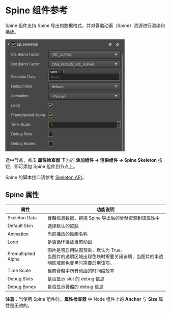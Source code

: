 # Spine 组件参考

Spine 组件支持 Spine 导出的数据格式，并对骨骼动画（Spine）资源进行渲染和播放。

![spine](./spine/spine-properties.png)

选中节点，点击 **属性检查器** 下方的 **添加组件 -> 渲染组件 -> Spine Skeleton** 按钮，即可添加 Spine 组件到节点上。

Spine 的脚本接口请参考 [Skeleton API](../../../api/zh/classes/Skeleton.html)。

## Spine 属性

| 属性 |   功能说明
| ------------------ | ------------------ |
| Skeleton Data      | 骨骼信息数据，拖拽 Spine 导出后的骨骼资源到该属性中
| Default Skin       | 选择默认的皮肤
| Animation          | 当前播放的动画名称
| Loop               | 是否循环播放当前动画
| Premultiplied Alpha| 图片是否启用贴图预乘，默认为 True。<br>当图片的透明区域出现色块时需要关闭该项，当图片的半透明区域颜色变黑时需要启用该项。
| Time Scale         | 当前骨骼中所有动画的时间缩放率
| Debug Slots        | 是否显示 slot 的 debug 信息
| Debug Bones        | 是否显示骨骼的 debug 信息

**注意**：当使用 Spine 组件时，**属性检查器** 中 Node 组件上的 **Anchor** 与 **Size** 属性是无效的。
